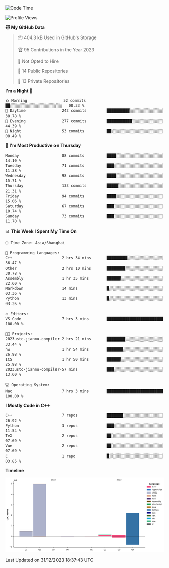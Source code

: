 <!--START_SECTION:waka-->
![Code Time](http://img.shields.io/badge/Code%20Time-312%20hrs%2055%20mins-blue)

![Profile Views](http://img.shields.io/badge/Profile%20Views-0-blue)

**🐱 My GitHub Data** 

> 📦 404.3 kB Used in GitHub's Storage 
 > 
> 🏆 95 Contributions in the Year 2023
 > 
> 🚫 Not Opted to Hire
 > 
> 📜 14 Public Repositories 
 > 
> 🔑 13 Private Repositories 
 > 
**I'm a Night 🦉** 

```text
🌞 Morning                52 commits          ██░░░░░░░░░░░░░░░░░░░░░░░   08.33 % 
🌆 Daytime                242 commits         ██████████░░░░░░░░░░░░░░░   38.78 % 
🌃 Evening                277 commits         ███████████░░░░░░░░░░░░░░   44.39 % 
🌙 Night                  53 commits          ██░░░░░░░░░░░░░░░░░░░░░░░   08.49 % 
```
📅 **I'm Most Productive on Thursday** 

```text
Monday                   88 commits          ████░░░░░░░░░░░░░░░░░░░░░   14.10 % 
Tuesday                  71 commits          ███░░░░░░░░░░░░░░░░░░░░░░   11.38 % 
Wednesday                98 commits          ████░░░░░░░░░░░░░░░░░░░░░   15.71 % 
Thursday                 133 commits         █████░░░░░░░░░░░░░░░░░░░░   21.31 % 
Friday                   94 commits          ████░░░░░░░░░░░░░░░░░░░░░   15.06 % 
Saturday                 67 commits          ███░░░░░░░░░░░░░░░░░░░░░░   10.74 % 
Sunday                   73 commits          ███░░░░░░░░░░░░░░░░░░░░░░   11.70 % 
```


📊 **This Week I Spent My Time On** 

```text
🕑︎ Time Zone: Asia/Shanghai

💬 Programming Languages: 
C++                      2 hrs 34 mins       █████████░░░░░░░░░░░░░░░░   36.47 % 
Other                    2 hrs 10 mins       ████████░░░░░░░░░░░░░░░░░   30.78 % 
Assembly                 1 hr 35 mins        ██████░░░░░░░░░░░░░░░░░░░   22.60 % 
Markdown                 14 mins             █░░░░░░░░░░░░░░░░░░░░░░░░   03.36 % 
Python                   13 mins             █░░░░░░░░░░░░░░░░░░░░░░░░   03.26 % 

🔥 Editors: 
VS Code                  7 hrs 3 mins        █████████████████████████   100.00 % 

🐱‍💻 Projects: 
2023ustc-jianmu-compiler 2 hrs 21 mins       ████████░░░░░░░░░░░░░░░░░   33.44 % 
hw                       1 hr 54 mins        ███████░░░░░░░░░░░░░░░░░░   26.98 % 
ICS                      1 hr 50 mins        ██████░░░░░░░░░░░░░░░░░░░   25.98 % 
2023ustc-jianmu-compiler-57 mins             ███░░░░░░░░░░░░░░░░░░░░░░   13.60 % 

💻 Operating System: 
Mac                      7 hrs 3 mins        █████████████████████████   100.00 % 
```

**I Mostly Code in C++** 

```text
C++                      7 repos             ███████░░░░░░░░░░░░░░░░░░   26.92 % 
Python                   3 repos             ███░░░░░░░░░░░░░░░░░░░░░░   11.54 % 
TeX                      2 repos             ██░░░░░░░░░░░░░░░░░░░░░░░   07.69 % 
Vue                      2 repos             ██░░░░░░░░░░░░░░░░░░░░░░░   07.69 % 
C                        1 repo              █░░░░░░░░░░░░░░░░░░░░░░░░   03.85 % 
```



**Timeline**

![Lines of Code chart](https://raw.githubusercontent.com/xkz0777/xkz0777/master/assets/bar_graph.png)


 Last Updated on 31/12/2023 18:37:43 UTC
<!--END_SECTION:waka-->
